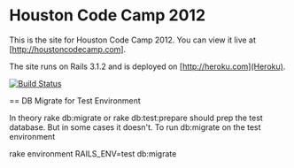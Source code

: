 # Houston Code Camp 2012

This is the site for Houston Code Camp 2012.  You can view it live at [http://houstoncodecamp.com].

The site runs on Rails 3.1.2 and is deployed on [http://heroku.com](Heroku).

[![Build Status](https://secure.travis-ci.org/Jared314/houston-code-camp-2011.png?branch=master)](http://travis-ci.org/Jared314/houston-code-camp-2011)

== DB Migrate for Test Environment

In theory rake db:migrate or rake db:test:prepare should prep the test database. But in some cases it doesn't.
To run db:migrate on the test environment

  rake environment RAILS_ENV=test db:migrate